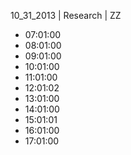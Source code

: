 10_31_2013 | Research | ZZ 
* 07:01:00
* 08:01:00
* 09:01:00
* 10:01:00
* 11:01:00
* 12:01:02
* 13:01:00
* 14:01:00
* 15:01:01
* 16:01:00
* 17:01:00
